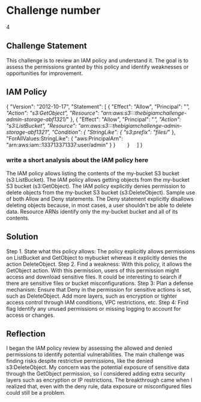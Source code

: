 # Challenge number
4  
## Challenge Statement

This challenge is to review an IAM policy and understand it. The goal is to assess the permissions granted by this policy and identify weaknesses or opportunities for improvement.

## IAM Policy
{
    "Version": "2012-10-17",
    "Statement": [
{
            "Effect": "Allow",
            "Principal": "*",
            "Action": "s3:GetObject",
            "Resource": "arn:aws:s3:::thebigiamchallenge-admin-storage-abf1321/*"
        },
        {
            "Effect": "Allow",
            "Principal": "*",
            "Action": "s3:ListBucket",
            "Resource": "arn:aws:s3:::thebigiamchallenge-admin-storage-abf1321",
            "Condition": {
                "StringLike": {
                    "s3:prefix": "files/*"
                },
                "ForAllValues:StringLike": {
                    "aws:PrincipalArn": "arn:aws:iam::133713371337:user/admin"
                }
            }
        }
    ]
}
### write a short analysis about the IAM policy here
The IAM policy allows listing the contents of the my-bucket S3 bucket (s3:ListBucket). The IAM policy allows getting objects from the my-bucket S3 bucket (s3:GetObject). The IAM policy explicitly denies permission to delete objects from the my-bucket S3 bucket (s3:DeleteObject). Sample use of both Allow and Deny statements. The Deny statement explicitly disallows deleting objects because, in most cases, a user shouldn't be able to delete data. Resource ARNs identify only the my-bucket bucket and all of its contents.

## Solution
Step 1. State what this policy allows:
The policy explicitly allows permissions on ListBucket and GetObject to mybucket whereas it explicitly denies the action DeleteObject.
Step 2. Find a weakness:
With this policy, it allows the GetObject action. With this permission, users of this permission might access and download sensitive files. It could be interesting to search if there are sensitive files or bucket misconfigurations.
Step 3: Plan a defense mechanism:
Ensure that Deny in the permission for sensitive actions is set, such as DeleteObject. Add more layers, such as encryption or tighter access control through IAM conditions, VPC restrictions, etc.
Step 4: Find flag
Identify any unused permissions or missing logging to account for access or changes.

## Reflection
I began the IAM policy review by assessing the allowed and denied permissions to identify potential vulnerabilities. The main challenge was finding risks despite restrictive permissions, like the denied s3:DeleteObject. My concern was the potential exposure of sensitive data through the GetObject permission, so I considered adding extra security layers such as encryption or IP restrictions. The breakthrough came when I realized that, even with the deny rule, data exposure or misconfigured files could still be a problem.
